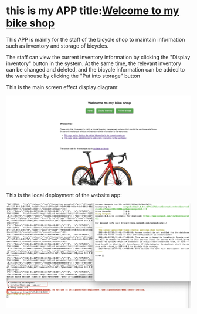 # this is my APP title:[Welcome to my bike shop](https://i6.cims.nyu.edu/~bw2427/web-app-danielwby/flask.cgi/)

This APP is mainly for the staff of the bicycle shop to maintain information such as inventory and storage of bicycles.

The staff can view the current inventory information by clicking the "Display inventory" button in the system. At the same time, the relevant inventory can be changed and deleted, and the bicycle information can be added to the warehouse by clicking the "Put into storage" button

This is the main screen effect display diagram:

![This is the main screen effect display diagram](/images/p1.jpg)

This is the local deployment of the website app:

![This is the local deployment of the website app](/images/p2.jpg)


